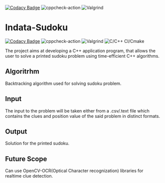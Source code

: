 [![Codacy Badge](https://app.codacy.com/project/badge/Grade/7d97dc27467b42f6840fdc5b8fced6d4)](https://www.codacy.com/gh/99002508/Indata-Sudoku/dashboard?utm_source=github.com&amp;utm_medium=referral&amp;utm_content=99002508/Indata-Sudoku&amp;utm_campaign=Badge_Grade)
![cppcheck-action](https://github.com/99002508/Indata-Sudoku/workflows/cppcheck-action/badge.svg)
![Valgrind](https://github.com/99002508/Indata-Sudoku/workflows/Valgrind/badge.svg)


# Indata-Sudoku

[![Codacy Badge](https://api.codacy.com/project/badge/Grade/213610aa532849b69616ef43cee3ad06)](https://app.codacy.com/gh/99002508/Indata-Sudoku?utm_source=github.com&utm_medium=referral&utm_content=99002508/Indata-Sudoku&utm_campaign=Badge_Grade_Settings)
![cppcheck-action](https://github.com/99002508/Indata-Sudoku/workflows/cppcheck-action/badge.svg)
![Valgrind](https://github.com/99002508/Indata-Sudoku/workflows/Valgrind/badge.svg)
![C/C++ CI/Cmake](https://github.com/99002508/Indata-Sudoku/workflows/C/C++%20CI/Cmake/badge.svg)

The project aims at developing a C++ application program, that allows the user to solve a printed sudoku problem using time-efficient C++ algorithms.

## Algoritrhm
Backtracking algorithm used for solving sudoku problem.

## Input
The input to the problem will be taken either from a .csv/.text file which contains the clues and position 
           value of the said problem in distinct formats.
## Output
Solution for the printed sudoku.

## Future Scope
Can use OpenCV-OCR(Optical Character recognization) libraries for realtime clue detection.


  
